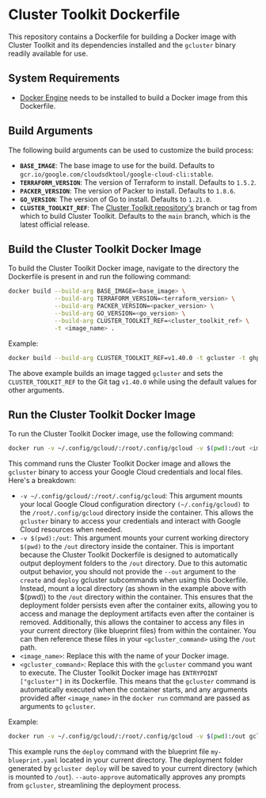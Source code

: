 # Cluster Toolkit Dockerfile

This repository contains a Dockerfile for building a Docker image with Cluster Toolkit and its dependencies installed and the `gcluster` binary readily available for use.

## System Requirements

* [Docker Engine](https://docs.docker.com/engine/) needs to be installed to build a Docker image from this Dockerfile.

## Build Arguments
The following build arguments can be used to customize the build process:
* **`BASE_IMAGE`**: The base image to use for the build. Defaults to `gcr.io/google.com/cloudsdktool/google-cloud-cli:stable`.
* **`TERRAFORM_VERSION`**: The version of Terraform to install. Defaults to `1.5.2`.
* **`PACKER_VERSION`**: The version of Packer to install. Defaults to `1.8.6`.
* **`GO_VERSION`**: The version of Go to install. Defaults to `1.21.0`.
* **`CLUSTER_TOOLKIT_REF`**: The [Cluster Toolkit repository's](https://github.com/GoogleCloudPlatform/cluster-toolkit/releases) branch or tag from which to build Cluster Toolkit.  Defaults to the `main` branch, which is the latest official release.

## Build the Cluster Toolkit Docker Image
To build the Cluster Toolkit Docker image, navigate to the directory the Dockerfile is present in and run the following command:

```bash
docker build --build-arg BASE_IMAGE=<base_image> \
             --build-arg TERRAFORM_VERSION=<terraform_version> \
             --build-arg PACKER_VERSION=<packer_version> \
             --build-arg GO_VERSION=<go_version> \
             --build-arg CLUSTER_TOOLKIT_REF=<cluster_toolkit_ref> \
             -t <image_name> .
```

Example:

```bash
docker build --build-arg CLUSTER_TOOLKIT_REF=v1.40.0 -t gcluster -t ghpc .
```

The above example builds an image tagged `gcluster` and sets the `CLUSTER_TOOLKIT_REF` to the Git tag `v1.40.0` while using the default values for other arguments.

## Run the Cluster Toolkit Docker Image
To run the Cluster Toolkit Docker image, use the following command:

```bash
docker run -v ~/.config/gcloud/:/root/.config/gcloud -v $(pwd):/out <image_name> <gcluster_command>
```

This command runs the Cluster Toolkit Docker image and allows the `gcluster` binary to access your Google Cloud credentials and local files. Here's a breakdown:

* `-v ~/.config/gcloud/:/root/.config/gcloud`: This argument mounts your local Google Cloud configuration directory `(~/.config/gcloud)` to the `/root/.config/gcloud` directory inside the container. This allows the `gcluster` binary to access your credentials and interact with Google Cloud resources when needed.
* `-v $(pwd):/out`: This argument mounts your current working directory `$(pwd)` to the `/out` directory inside the container. This is important because the Cluster Toolkit Dockerfile is designed to automatically output deployment folders to the `/out` directory. Due to this automatic output behavior, you should not provide the `--out` argument to the `create` and `deploy` gcluster subcommands when using this Dockerfile. Instead, mount a local directory (as shown in the example above with $(pwd)) to the   `/out` directory within the container. This ensures that the deployment folder persists even after the container exits, allowing you to access and manage the deployment artifacts even after the container is removed. Additionally, this allows the container to access any files in your current directory (like blueprint files) from within the container. You can then reference these files in your `<gcluster_command>` using the `/out` path.
* `<image_name>`: Replace this with the name of your Docker image.
* `<gcluster_command>`: Replace this with the `gcluster` command you want to execute. The Cluster Toolkit Docker image has `ENTRYPOINT ["gcluster"]` in its Dockerfile. This means that the `gcluster` command is automatically executed when the container starts, and any arguments provided after `<image_name>` in the `docker run` command are passed as arguments to `gcluster`.

Example:

```bash
docker run -v ~/.config/gcloud/:/root/.config/gcloud -v $(pwd):/out gcluster deploy /out/my-blueprint.yaml --auto-approve
```

This example runs the `deploy` command with the blueprint file `my-blueprint.yaml` located in your current directory. The deployment folder generated by `gcluster deploy` will be saved to your current directory (which is mounted to `/out`). `--auto-approve` automatically approves any prompts from `gcluster`, streamlining the deployment process.
